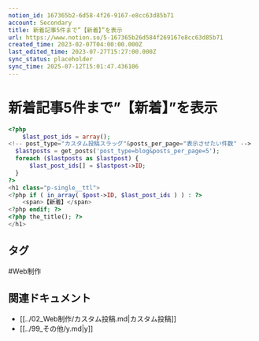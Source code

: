 ```yaml
---
notion_id: 167365b2-6d58-4f26-9167-e8cc63d85b71
account: Secondary
title: 新着記事5件まで”【新着】”を表示
url: https://www.notion.so/5-167365b26d584f269167e8cc63d85b71
created_time: 2023-02-07T04:00:00.000Z
last_edited_time: 2023-07-27T15:27:00.000Z
sync_status: placeholder
sync_time: 2025-07-12T15:01:47.436106
---
```

# 新着記事5件まで”【新着】”を表示

```php
<?php
	$last_post_ids = array();
<!-- post_type="カスタム投稿スラッグ"&posts_per_page="表示させたい件数" -->
  $lastposts = get_posts('post_type=blog&posts_per_page=5'); 
  foreach ($lastposts as $lastpost) {
	  $last_post_ids[] = $lastpost->ID;
  }
?>
<h1 class="p-single__ttl">
<?php if ( in_array( $post->ID, $last_post_ids ) ) : ?>
	<span>【新着】</span>
<?php endif; ?>
<?php the_title(); ?>
</h1>
```

## タグ

#Web制作 

## 関連ドキュメント

- [[../02_Web制作/カスタム投稿.md|カスタム投稿]]
- [[../99_その他/y.md|y]]
